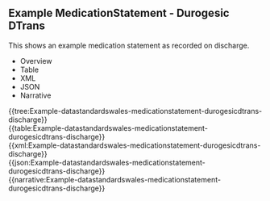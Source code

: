 <div class="warning"><span class="ClinicalWarn"></span></div>

## Example MedicationStatement - Durogesic DTrans
This shows an example medication statement as recorded on discharge.

<div class="tab-wrap">
  <ul class="tab-head">
    <li class="tablink" onclick="openCity(this,'tabtree')" data-target="tabtree">
      Overview
    </li>
    <li class="tablink" onclick="openCity(this,'tabtable')" data-target="tabtable">
      Table
    </li>
    <li class="tablink tab-active" onclick="openCity(this,'tabxml')" data-target="tabxml">
      XML
    </li>    
    <li class="tablink" onclick="openCity(this,'tabjson')" data-target="tabjson">
      JSON
    </li>    
    <li class="tablink" onclick="openCity(this,'tabnarrative')" data-target="tabnarrative">
      Narrative
    </li>
  </ul>
  <div class="tab-main">
    <div id="tabtree" class="tabcontent">
      {{tree:Example-datastandardswales-medicationstatement-durogesicdtrans-discharge}}
    </div>
    <div id="tabtable" class="tabcontent">
      {{table:Example-datastandardswales-medicationstatement-durogesicdtrans-discharge}}
    </div>       
    <div id="tabxml" class="tabcontent active">      
      {{xml:Example-datastandardswales-medicationstatement-durogesicdtrans-discharge}}
    </div>
    <div id="tabjson" class="tabcontent">
      {{json:Example-datastandardswales-medicationstatement-durogesicdtrans-discharge}}
    </div>       
    <div id="tabnarrative" class="tabcontent">
      {{narrative:Example-datastandardswales-medicationstatement-durogesicdtrans-discharge}}
    </div>  
  </div>
</div>